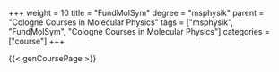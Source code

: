 +++
weight = 10
title = "FundMolSym"
degree = "msphysik"
parent = "Cologne Courses in Molecular Physics"
tags = ["msphysik", "FundMolSym", "Cologne Courses in Molecular Physics"]
categories = ["course"]
+++

{{< genCoursePage >}}
